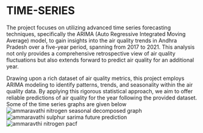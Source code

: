 # TIME-SERIES
The project focuses on utilizing advanced time series forecasting techniques, specifically the ARIMA (Auto Regressive Integrated Moving Average) model, to gain insights into the air quality trends in Andhra Pradesh over a five-year period, spanning from 2017 to 2021. This analysis not only provides a comprehensive retrospective view of air quality fluctuations but also extends forward to predict air quality for an additional year.

Drawing upon a rich dataset of air quality metrics, this project employs ARIMA modeling to identify patterns, trends, and seasonality within the air quality data. By applying this rigorous statistical approach, we aim to offer reliable predictions of air quality for the year following the provided dataset.
Some of the time series graphs are given below
![ammaravathi nitrogen seasonal decomposed graph](https://github.com/CHARANSAI52/TIME-SERIES/assets/128796948/a272ec31-cfc4-472c-b4c2-08702291a7de)
![ammaravathi sulphur sarima future prediction](https://github.com/CHARANSAI52/TIME-SERIES/assets/128796948/a4d54177-d632-4768-9ac2-d40d24cca9f2)
![ammaravthi nitrogen pacf](https://github.com/CHARANSAI52/TIME-SERIES/assets/128796948/9be37cdf-46a6-4fae-a19c-de7aa09c27f4)

